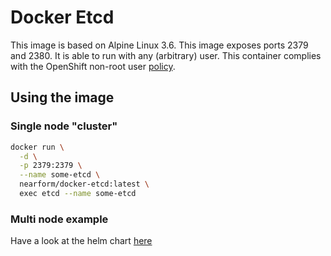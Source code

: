 # Docker Etcd

This image is based on Alpine Linux 3.6. This image exposes ports 2379 and 2380. It is able to run with any (arbitrary) user. This container complies with the OpenShift non-root user [policy](https://www.cncf.io/projects/).

## Using the image

### Single node "cluster"

```sh
docker run \
  -d \
  -p 2379:2379 \
  --name some-etcd \
  nearform/docker-etcd:latest \
  exec etcd --name some-etcd
```

### Multi node example

Have a look at the helm chart [here](https://github.com/nearform/charts/tree/master/incubator/etcd)